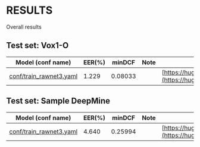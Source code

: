 # RESULTS
Overall results

## Test set: Vox1-O

| Model (conf name) | EER(%) | minDCF | Note | HuggingFace |
|---|---|---|---|---|
| [conf/train_rawnet3.yaml](conf/train_rawnet3.yaml) | 1.229 | 0.08033  | | [https://huggingface.co/espnet/voxcelebs12devs_librispeech_cv16fa_rawnet3](https://huggingface.co/espnet/voxcelebs12devs_librispeech_cv16fa_rawnet3) |

## Test set: Sample DeepMine

| Model (conf name) | EER(%) | minDCF | Note | HuggingFace |
|---|---|---|---|---|
| [conf/train_rawnet3.yaml](conf/train_rawnet3.yaml) | 4.640 | 0.25994 | | [https://huggingface.co/espnet/voxcelebs12devs_librispeech_cv16fa_rawnet3](https://huggingface.co/espnet/voxcelebs12devs_librispeech_cv16fa_rawnet3) |
